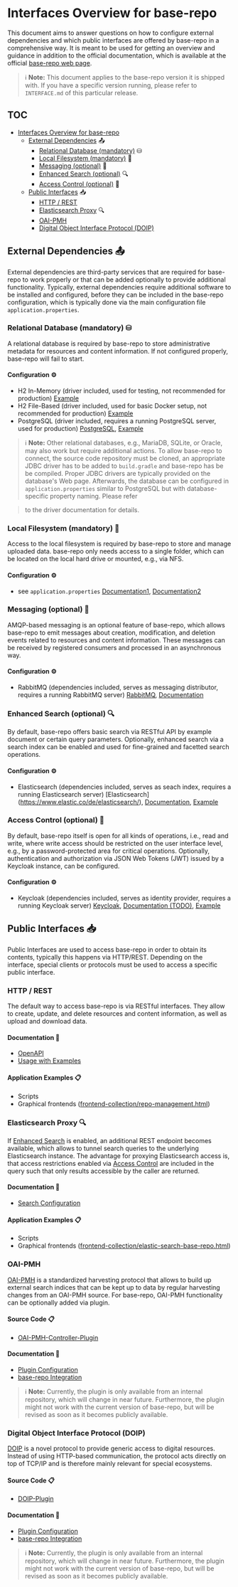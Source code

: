 # Interfaces Overview for base-repo

This document aims to answer questions on how to configure external dependencies and which public interfaces are offered by base-repo in a comprehensive way. 
It is meant to be used for getting an overview and guidance in addition to the official documentation, which is available at the official [base-repo web page](https://kit-data-manager.github.io/webpage/base-repo/).

> ℹ️ **Note:** 
> This document applies to the base-repo version it is shipped with. If you have a specific version running, please refer to `INTERFACE.md` of this particular release.

## TOC

- [Interfaces Overview for base-repo](#interfaces-overview-for-base-repo)
   * [External Dependencies](#external-dependencies-) 📤
      + [Relational Database (mandatory)](#relational-database-mandatory-) ⛁
      + [Local Filesystem (mandatory)](#local-filesystem-mandatory-) 📂
      + [Messaging (optional)](#messaging-optional-) 💬
      + [Enhanced Search (optional)](#enhanced-search-optional-) 🔍
      + [Access Control (optional)](#access-control-optional-) 🔐
   * [Public Interfaces](#public-interfaces-) 📥
      + [HTTP / REST](#http--rest)
      + [Elasticsearch Proxy](#elasticsearch-proxy-) 🔍
      + [OAI-PMH](#oai-pmh)
      + [Digital Object Interface Protocol (DOIP)](#digital-object-interface-protocol-doip)


## External Dependencies 📤

External dependencies are third-party services that are required for base-repo to work properly or that can be added optionally to provide additional functionality. Typically, external dependencies require
additional software to be installed and configured, before they can be included in the base-repo configuration, which is typically done via the main configuration file `application.properties`.

### Relational Database (mandatory) ⛁
A relational database is required by base-repo to store administrative metadata for resources and content information. If not configured properly, base-repo will fail to start.

#### Configuration ⚙️
 - H2 In-Memory (driver included, used for testing, not recommended for production) [Example](https://github.com/kit-data-manager/base-repo/blob/4e90c6aeaced4715d419482f3cb127cddc85bd37/src/test/resources/test-config/application-test.properties#L31-L34)
 - H2 File-Based (driver included, used for basic Docker setup, not recommended for production) [Example](https://github.com/kit-data-manager/base-repo/blob/4e90c6aeaced4715d419482f3cb127cddc85bd37/config/application-docker.properties#L17C1-L24)
 - PostgreSQL (driver included, requires a running PostgreSQL server, used for production) [PostgreSQL](https://www.postgresql.org/), [Example](https://github.com/kit-data-manager/base-repo/blob/4e90c6aeaced4715d419482f3cb127cddc85bd37/config/application-default.properties#L38-L45)
  
> ℹ️ **Note:** 
> Other relational databases, e.g., MariaDB, SQLite, or Oracle, may also work but require additional actions. To allow base-repo to connect, the source code repository must be cloned, an appropriate JDBC driver has to be added to `build.gradle`
> and base-repo has be be compiled. Proper JDBC drivers are typically provided on the database's Web page. Afterwards, the database can be configured in `application.properties` similar to PostgreSQL but with database-specific property naming. Please refer

> to the driver documentation for details.

### Local Filesystem (mandatory) 📂
Access to the local filesystem is required by base-repo to store and manage uploaded data. base-repo only needs access to a single folder, which can be located on the local hard drive or mounted, e.g., via NFS. 

#### Configuration ⚙️
 - see `application.properties` [Documentation1](https://github.com/kit-data-manager/base-repo/blob/4e90c6aeaced4715d419482f3cb127cddc85bd37/config/application-default.properties#L137-L139), [Documentation2](https://github.com/kit-data-manager/base-repo/blob/4e90c6aeaced4715d419482f3cb127cddc85bd37/config/application-default.properties#L154-L165)
   
### Messaging (optional) 💬
AMQP-based messaging is an optional feature of base-repo, which allows base-repo to emit messages about creation, modification, and deletion events related to resources and content information. These messages can be received by registered consumers and processed in an asynchronous way.

#### Configuration ⚙️
 - RabbitMQ (dependencies included, serves as messaging distributor, requires a running RabbitMQ server) [RabbitMQ](https://www.rabbitmq.com/), [Documentation](https://kit-data-manager.github.io/webpage/base-repo/documentation/messaging-configuration.html)

### Enhanced Search (optional) 🔍
By default, base-repo offers basic search via RESTful API by example document or certain query parameters. Optionally, enhanced search via a search index can be enabled and used for fine-grained and facetted search operations.

#### Configuration ⚙️
 - Elasticsearch (dependencies included, serves as seach index, requires a running Elasticsearch server) [Elasticsearch] (https://www.elastic.co/de/elasticsearch/), [Documentation](https://kit-data-manager.github.io/webpage/base-repo/documentation/search-configuration.html), [Example](https://github.com/kit-data-manager/base-repo/blob/4e90c6aeaced4715d419482f3cb127cddc85bd37/config/application-default.properties#L104-L107)

    
### Access Control (optional) 🔐
By default, base-repo itself is open for all kinds of operations, i.e., read and write, where write access should be restricted on the user interface level, e.g., by a password-protected area for critical operations. Optionally, authentication and authorization via JSON Web Tokens (JWT) issued by a Keycloak instance, can be configured.

#### Configuration ⚙️
 - Keycloak (dependencies included, serves as identity provider, requires a running Keycloak server) [Keycloak](https://www.keycloak.org/), [Documentation (TODO)](), [Example](https://github.com/kit-data-manager/base-repo/blob/4e90c6aeaced4715d419482f3cb127cddc85bd37/config/application-default.properties#L192-L201)
   
## Public Interfaces 📥

Public Interfaces are used to access base-repo in order to obtain its contents, typically this happens via HTTP/REST. Depending on the interface, special clients or protocols must be used to access a specific public interface.

### HTTP / REST
The default way to access base-repo is via RESTful interfaces. They allow to create, update, and delete resources and content information, as well as upload and download data.

#### Documentation 📖
 - [OpenAPI](https://kit-data-manager.github.io/webpage/base-repo/documentation/api-docs.html)
 - [Usage with Examples](https://kit-data-manager.github.io/webpage/base-repo/documentation/index.html)
    
#### Application Examples 📋   
 - Scripts
 - Graphical frontends ([frontend-collection/repo-management.html](https://github.com/kit-data-manager/frontend-collection))
    
### Elasticsearch Proxy 🔍
If [Enhanced Search](#enhanced-search-optional-) is enabled, an additional REST endpoint becomes available, which allows to tunnel search queries to the underlying Elasticsearch instance. The advantage for proxying Elasticsearch access is, that access restrictions enabled via [Access Control](#access-control-optional-) are included in the query such that only results accessible by the caller are returned.

#### Documentation 📖
 - [Search Configuration](https://kit-data-manager.github.io/webpage/base-repo/documentation/search-configuration.html)
    
#### Application Examples 📋
 - Scripts
 - Graphical frontends ([frontend-collection/elastic-search-base-repo.html](https://github.com/kit-data-manager/frontend-collection))
    
### OAI-PMH
[OAI-PMH](https://www.openarchives.org/pmh/) is a standardized harvesting protocol that allows to build up external search indices that can be kept up to data by regular harvesting changes from an OAI-PMH source. For base-repo, OAI-PMH functionality can be optionally added via plugin.

#### Source Code 📋
 - [OAI-PMH-Controller-Plugin](https://git.scc.kit.edu/kitdatamanager/2.0/oai-pmh-controller-plugin)

#### Documentation 📖
 - [Plugin Configuration](https://git.scc.kit.edu/kitdatamanager/2.0/oai-pmh-controller-plugin)
 - [base-repo Integration](https://github.com/kit-data-manager/base-repo#enhanced-startup)

> ℹ️ **Note:** 
> Currently, the plugin is only available from an internal repository, which will change in near future. Furthermore, the plugin might not work with the current version of base-repo, but will be revised as soon as it becomes publicly available.
    
### Digital Object Interface Protocol (DOIP)
[DOIP](https://www.dona.net/sites/default/files/2018-11/DOIPv2Spec_1.pdf) is a novel protocol to provide generic access to digital resources. Instead of using HTTP-based communication, the protocol acts directly on top of TCP/IP and is therefore mainly relevant for special ecosystems.

#### Source Code 📋
 - [DOIP-Plugin](https://git.scc.kit.edu/kitdatamanager/2.0/doip-plugin)

#### Documentation 📖
 - [Plugin Configuration](https://git.scc.kit.edu/kitdatamanager/2.0/doip-plugin)
 - [base-repo Integration](https://github.com/kit-data-manager/base-repo#enhanced-startup)

> ℹ️ **Note:** 
> Currently, the plugin is only available from an internal repository, which will change in near future. Furthermore, the plugin might not work with the current version of base-repo, but will be revised as soon as it becomes publicly available.
